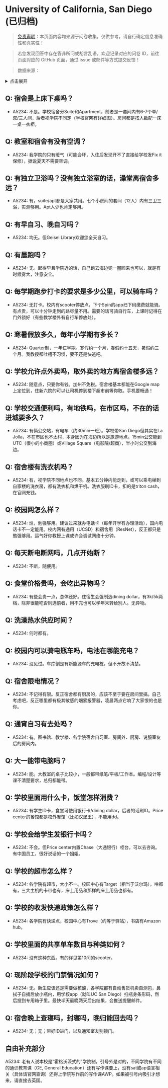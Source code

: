 # University of California, San Diego (已归档)

> [免责声明](https://colleges.chat/#_3)：本页面内容均来源于问卷收集，仅供参考，请自行确定信息准确性和真实性！

> 若您发现回答中存在答非所问或胡言乱语，欢迎记录对应的问卷 ID，前往页面对应的 GitHub 页面，通过 issue 或邮件等方式提交反馈！

> 数据来源：

<details><summary>点击展开</summary>
<ul>
<li>A5234: 匿名 (2022 年 06 月)</li>
</ul>
</details>

## Q: 宿舍是上床下桌吗？

- A5234: 不是。学校宿舍分Suite和Apartment，前者是一套间内有6-7个单/双/三人间，后者视学院不同定（学校官网有详细图）。房间都是按人数配一床一桌一衣柜。

## Q: 教室和宿舍有没有空调？

- A5234: 我学院的只有暖气（可能会坏，入住后发现开不了直接给学校发Fix it保修），据说夏天不需要空调。

## Q: 有独立卫浴吗？没有独立浴室的话，澡堂离宿舍多远？

- A5234: 有，suite/apt都是大家共用。七个小房间的套间（12人）内有三卫三浴，实测够用。Apt人少也肯定够用。

## Q: 有早自习、晚自习吗？

- A5234: 均无。但Geisel Library欢迎您全天自习。

## Q: 有晨跑吗？

- A5234: 无。起得早且学院近的话，自己跑去海边兜一圈回来也可以，就是有时候雾大，注意安全。

## Q: 每学期跑步打卡的要求是多少公里，可以骑车吗？

- A5234: 无打卡。校内有scooter停放点，下个Spin的app扫下码缴费就能骑。有点贵，可以十分钟走到的路尽量不用。需要的话可骑自行车，上课时记得在门外锁好（有些教学楼外有自行车停放处）。

## Q: 寒暑假放多久，每年小学期有多长？

- A5234: Quarter制，一年仨学期。寒假约一个月，春假约十五天，暑假约三个月。我教授都吐槽不习惯，要不还是快逃吧。

## Q: 学校允许点外卖吗，取外卖的地方离宿舍楼多远？

- A5234: 随意点，只要你有钱。加州不免税。宿舍楼基本都能在Google map上定位到，住新六院的可以让司机停到楼下超市前等你取。手机要畅通！

## Q: 学校交通便利吗，有地铁吗，在市区吗，不在的话进城要多久？

- A5234: 有俩公交站，有电车（约30min一班）。学校带San Diego但其实在La Jolla，不在市区也不太村，本身因为在海边所以是旅游地点。15min公交能到UTC（很小的小商圈）或Village Square（电影院/超商），半小时公交到海边。

## Q: 宿舍楼有洗衣机吗？

- A5234: 有，视学院不同地点也不同。基本五分钟内能走到，或可以乘电梯到自家楼的洗衣房，都有洗衣机和烘干机。洗衣服刷ID卡，扣的是triton cash，在官网充钱。

## Q: 校园网怎么样？

- A5234: 烂，勉强够用。建议过来就办电话卡（每年开学有办理活动），国内电话卡不一定能用。校内网有通用（UCSD）和宿舍用（ResNet），反正都只是勉强够用。运气好你教授上课或许会调试网络十分钟。

## Q: 每天断电断网吗，几点开始断？

- A5234: 不断，随便用。

## Q: 食堂价格贵吗，会吃出异物吗？

- A5234: 有些会贵一点，总体还好。住宿生会强制选dining dollar，有3k/5k两档，除非很能吃否则选前者，用不完也可以学年末转给别人。无异物。

## Q: 洗澡热水供应时间？

- A5234: 何时都有。

## Q: 校园内可以骑电瓶车吗，电池在哪能充电？

- A5234: 没见过。车库倒是有新能源车的充电桩，但不开故不清楚。

## Q: 宿舍限电情况？

- A5234: 不记得有限。反正宿舍都有厨房的，应该不至于要在房间里搞。自己考虑吧，反正哪里都有极其敏感的烟雾报警器，凌晨两点它响了大家恨的也是你。

## Q: 通宵自习有去处吗？

- A5234: 有。图书馆、教学楼、各学院宿舍自习室、房间外、厨房、说服室友后的房间内。

## Q: 大一能带电脑吗？

- A5234: 能。大教室的桌子比较小，一般都带纸笔/平板/工作本。编程/设计等课不清楚要求，总归都能带。

## Q: 学校里面用什么卡，饭堂怎样消费？

- A5234: 有学生ID卡，食堂可使用银行卡/dining dollar，后者的话刷ID。Price center的餐馆都是校外餐馆（比如汉堡王），不能用dd。

## Q: 学校会给学生发银行卡吗？

- A5234: 不会。但Price center内置Chase（大通银行）柜台，可以去咨询。有中国员工，很好说话的一个姐姐。

## Q: 学校的超市怎么样？

- A5234: 各学院有超市，大小不一。校园中心有Target（相当于沃尔玛），啥都有，三大主机的卡带也有，床上用品和那样的床上用品也都有。

## Q: 学校的收发快递政策怎么样？

- A5234: 各学院有快递点，校园中心有Trove（约等于驿站），书店有Amazon hub。

## Q: 学校里面的共享单车数目与种类如何？

- A5234: 没有这种东西。有的详见第10问的scooter。

## Q: 现阶段学校的门禁情况如何？

- A5234: 无。新生应该还是需要做核酸，各学院都有自动售货机卖自测包，鼻拭子自捅后放小瓶内，用学校app（就叫UC San Diego）扫瓶身条形码，然后投到专用箱子里。最快半天最晚两天后出结果，会推送提醒邮件。

## Q: 宿舍晚上查寝吗，封寝吗，晚归能回去吗？

- A5234: 无；无；带好ID进门，以及通知室友别锁门。

## 自由补充部分

A5234: 老有人说本校是“霍格沃茨式的”学院制，引号外是对的，不同学院有不同的通识教育课（GE, General Education）还有写作课要上，没有sat或ap语言相关（具体请官网查询）还得上学院写作前的写作课AWP。如果被引号内吸引才想来，请直接去英国。